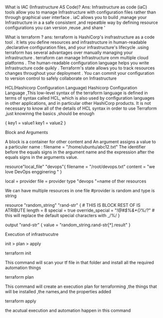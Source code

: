 What is IAC (Infrastructure AS Code)?
Ans: Infrastructure as code (iaC) tools allow you to manage Infrastructure with configuration files rather than through graphical user interface . iaC allows you to build ,manage your Infrastructure in a a safe consistent ,and repeatble way by defining resource configurations you can version ,reuse ,and share '

What is terraform ?
ans: terraform is HashiCorp's insfrastructure as a code tool . it lets you define resources and infrastructure in human-readable ,declarative configuration files, and your infrastructure's lifecycle .using  terraform has several advantages over manually managing your infrastructure 
    . terraform can manage Infrastructure onm multiple cloud platforms 
    . The human-readable configuration language helps you write Infrastructure code quikly 
    . Terraform's state allows you to track resources changes throughout your deployment 
    . You can commit your configuration to version control to safely collaborate on Infrastructure

HCL(Hashicorp Configuration Language)
Hashicorp Configuration Language ,This low-level syntax of the terraform language is defined in terms of syntax called HCL, which is also used by configuration languages in other applications,
and in particular other HashiCorp products. It is not necessary to know all of the details of HCL syntax in order to use Terraform ,just knowinng the basics ,should be enough


<block> <parameters> {
    key1 = value1
    key1 = value2
} 


Block and Arguments

A block is a container for other content  and An argument assigns a value to a particuler name :
filename = "/home/ubuntu/abc12.txt"
The identifier before the equals signs in the argument name and the expression after the equals signs in the arguments value.

resource"local_file" "devops"{
    filename = "/root/devops.txt"
    content = "we love DevOps engginering "
}

local = provider file = provider type  "devops "=name of ther resources 


We can have multiple resources in one file
#provider is random and type is string 

resource "random_string" "rand-str" {     # THIS IS BLOCK REST OF IS ATRIBUTE 
    length           = 8
    special          = true
    override_special = "_!@#$%&*{}_%/?"     # this will replace the default special characters with _/%/
}   

output "rand-str" {
    value = "random_string.rand-str[*].result"
}





Execution of infrastrucutre 

init > plan > apply


terraform init 

This command  will scan  your tf file in that folder  and install all  the required automation things


terraform plan 

This command  will create  an execution plan  for terraforming  ,the things that will be installed ,the names,and the   properties added 

terraform apply

the acutual execution and automation happen  in this command 